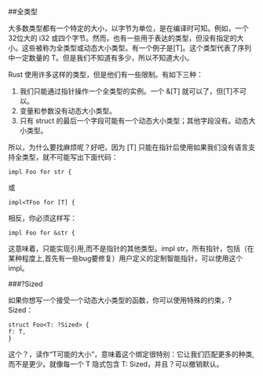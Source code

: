 ##全类型

大多数类型都有一个特定的大小，以字节为单位，是在编译时可知。例如，一个32位大的 i32 或四个字节。然而，也有一些用于表达的类型，但没有指定的大小。这些被称为全类型或动态大小类型。有一个例子是[T]。这个类型代表了序列中一定数量的 T。但是我们不知道有多少，所以不知道大小。　　　　

Rust 使用许多这样的类型，但是他们有一些限制。有如下三种： 　　　　

1. 我们只能通过指针操作一个全类型的实例。一个 &[T] 就可以了，但[T]不可以。　　
2. 变量和参数没有动态大小类型。　　
3. 只有 struct 的最后一个字段可能有一个动态大小类型；其他字段没有。动态大小类型。　　　

所以，为什么要找麻烦呢？好吧，因为 [T] 只能在指针后使用如果我们没有语言支持全类型，就不可能写出下面代码：

    impl Foo for str {

或

    impl<TFoo for [T] {

相反，你必须这样写：

    impl Foo for &str {

这意味着，只能实现引用,而不是指针的其他类型。impl str，所有指针，包括（在某种程度上,首先有一些bug要修复）用户定义的定制智能指针，可以使用这个 impl。

###?Sized

如果你想写一个接受一个动态大小类型的函数，你可以使用特殊的约束，?Sized：

    struct Foo<T: ?Sized> {
    f: T,
    }

这个？，读作“T可能的大小”，意味着这个绑定很特别：它让我们匹配更多的种类,而不是更少。就像每一个 T 隐式包含 T: Sized，并且？可以撤销默认。